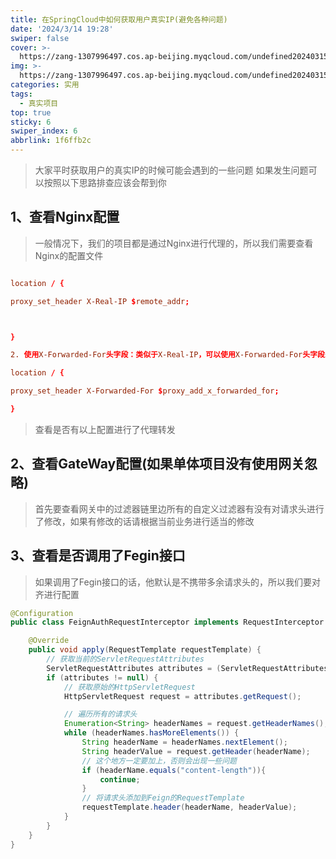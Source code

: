 ```yaml
---
title: 在SpringCloud中如何获取用户真实IP(避免各种问题)
date: '2024/3/14 19:28'
swiper: false
cover: >-
  https://zang-1307996497.cos.ap-beijing.myqcloud.com/undefined20240315143508.png
img: >-
  https://zang-1307996497.cos.ap-beijing.myqcloud.com/undefined20240315143508.png
categories: 实用
tags:
  - 真实项目
top: true
sticky: 6
swiper_index: 6
abbrlink: 1f6ffb2c
---
```


> 大家平时获取用户的真实IP的时候可能会遇到的一些问题 如果发生问题可以按照以下思路排查应该会帮到你

## 1、查看Nginx配置

> 一般情况下，我们的项目都是通过Nginx进行代理的，所以我们需要查看Nginx的配置文件


```conf

location / {

proxy_set_header X-Real-IP $remote_addr;



}

2. 使用X-Forwarded-For头字段：类似于X-Real-IP，可以使用X-Forwarded-For头字段来传递客户端的真实IP地址。在NGINX配置文件中，可以通过添加如下代码来设置X-Forwarded-For头字段的值：

location / {

proxy_set_header X-Forwarded-For $proxy_add_x_forwarded_for;

}
```
> 查看是否有以上配置进行了代理转发

## 2、查看GateWay配置(如果单体项目没有使用网关忽略)
> 首先要查看网关中的过滤器链里边所有的自定义过滤器有没有对请求头进行了修改，如果有修改的话请根据当前业务进行适当的修改

## 3、查看是否调用了Fegin接口
> 如果调用了Fegin接口的话，他默认是不携带多余请求头的，所以我们要对齐进行配置

```java
@Configuration
public class FeignAuthRequestInterceptor implements RequestInterceptor {

    @Override
    public void apply(RequestTemplate requestTemplate) {
        // 获取当前的ServletRequestAttributes
        ServletRequestAttributes attributes = (ServletRequestAttributes) RequestContextHolder.getRequestAttributes();
        if (attributes != null) {
            // 获取原始的HttpServletRequest
            HttpServletRequest request = attributes.getRequest();

            // 遍历所有的请求头
            Enumeration<String> headerNames = request.getHeaderNames();
            while (headerNames.hasMoreElements()) {
                String headerName = headerNames.nextElement();
                String headerValue = request.getHeader(headerName);
                // 这个地方一定要加上，否则会出现一些问题
                if (headerName.equals("content-length")){
                    continue;
                }
                // 将请求头添加到Feign的RequestTemplate
                requestTemplate.header(headerName, headerValue);
            }
        }
    }
}
```



